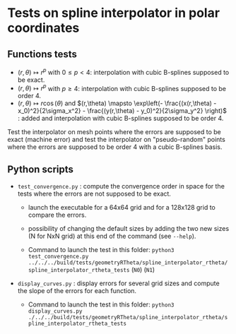 # Tests on spline interpolator in polar coordinates

## Functions tests

- $(r,\theta) \mapsto r^p$ with $`0\leq p<4`$: interpolation with cubic B-splines supposed to be exact.
- $(r,\theta) \mapsto r^p$ with $p \geq 4$: interpolation with cubic B-splines supposed to be order 4.
- $(r,\theta) \mapsto r \cos(\theta)$ and $`(r,\theta) \mapsto \exp\left(- \frac{(x(r,\theta) - x_0)^2}{2\sigma_x^2} - \frac{(y(r,\theta) - y_0)^2}{2\sigma_y^2} \right)`$ : added and interpolation with cubic B-splines supposed to be order 4.

Test the interpolator on mesh points where the errors are supposed to be exact (machine error) and test the interpolator on "pseudo-random" points where the errors are supposed to be order 4 with a cubic B-splines basis.

## Python scripts

- `test_convergence.py` : compute the convergence order in space for the tests where the errors are not supposed to be exact.
  - launch the executable for a 64x64 grid and for a 128x128 grid to compare the errors.
  - possibility of changing the default sizes by adding the two new sizes (N for NxN grid) at this end of the command (see `--help`).

  - Command to launch the test in this folder: `python3 test_convergence.py ../../../build/tests/geometryRTheta/spline_interpolator_rtheta/spline_interpolator_rtheta_tests` (`N0`) (`N1`)

- `display_curves.py` : display errors for several grid sizes and compute the slope of the errors for each function.

  - Command to launch the test in this folder: `python3 display_curves.py ./../../build/tests/geometryRTheta/spline_interpolator_rtheta/spline_interpolator_rtheta_tests`
